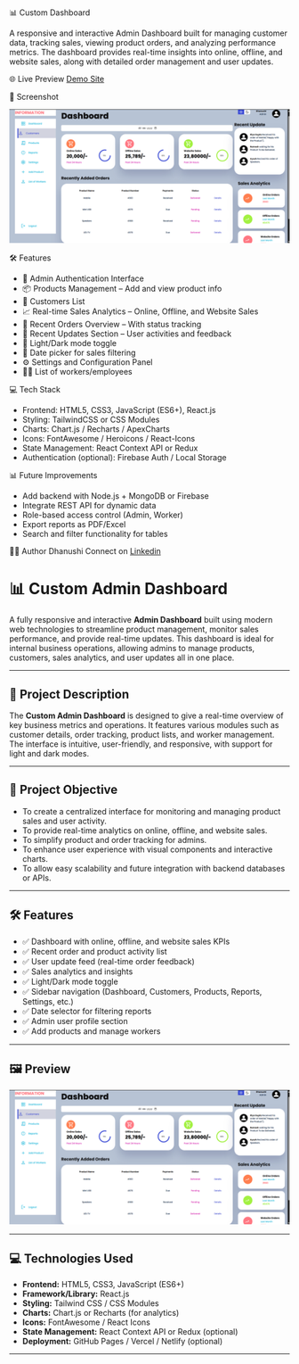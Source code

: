 📊 Custom Dashboard

A responsive and interactive Admin Dashboard built for managing customer data, tracking sales, viewing product orders, and analyzing performance metrics. The dashboard provides real-time insights into online, offline, and website sales, along with detailed order management and user updates.

🌐 Live Preview
[Demo Site](https://my-custom-dashboard.netlify.app/)

📸 Screenshot

![Dashboard Preview](./dashboard.png)

🛠️ Features

- 🔐 Admin Authentication Interface
- 📦 Products Management – Add and view product info
- 👥 Customers List
- 📈 Real-time Sales Analytics – Online, Offline, and Website Sales
- 🛒 Recent Orders Overview – With status tracking
- 🔄 Recent Updates Section – User activities and feedback
- 🌙 Light/Dark mode toggle
- 📅 Date picker for sales filtering
- ⚙️ Settings and Configuration Panel
- 🧑‍🔧 List of workers/employees

💻 Tech Stack

- Frontend: HTML5, CSS3, JavaScript (ES6+), React.js
- Styling: TailwindCSS or CSS Modules
- Charts: Chart.js / Recharts / ApexCharts
- Icons: FontAwesome / Heroicons / React-Icons
- State Management: React Context API or Redux
- Authentication (optional): Firebase Auth / Local Storage

📊 Future Improvements

- Add backend with Node.js + MongoDB or Firebase
- Integrate REST API for dynamic data
- Role-based access control (Admin, Worker)
- Export reports as PDF/Excel
- Search and filter functionality for tables

🧑‍💻 Author
Dhanushi
Connect on [Linkedin](https://www.linkedin.com/in/dhanushi-gupta-b3b397215/)




# 📊 Custom Admin Dashboard

A fully responsive and interactive **Admin Dashboard** built using modern web technologies to streamline product management, monitor sales performance, and provide real-time updates. This dashboard is ideal for internal business operations, allowing admins to manage products, customers, sales analytics, and user updates all in one place.

---

## 🚀 Project Description

The **Custom Admin Dashboard** is designed to give a real-time overview of key business metrics and operations. It features various modules such as customer details, order tracking, product lists, and worker management. The interface is intuitive, user-friendly, and responsive, with support for light and dark modes.

---

## 🎯 Project Objective

- To create a centralized interface for monitoring and managing product sales and user activity.
- To provide real-time analytics on online, offline, and website sales.
- To simplify product and order tracking for admins.
- To enhance user experience with visual components and interactive charts.
- To allow easy scalability and future integration with backend databases or APIs.

---

## 🛠️ Features

- ✅ Dashboard with online, offline, and website sales KPIs
- ✅ Recent order and product activity list
- ✅ User update feed (real-time order feedback)
- ✅ Sales analytics and insights
- ✅ Light/Dark mode toggle
- ✅ Sidebar navigation (Dashboard, Customers, Products, Reports, Settings, etc.)
- ✅ Date selector for filtering reports
- ✅ Admin user profile section
- ✅ Add products and manage workers

---

## 🖼️ Preview

![Dashboard Preview](./dashboard.png)

---

## 💻 Technologies Used

- **Frontend:** HTML5, CSS3, JavaScript (ES6+)
- **Framework/Library:** React.js
- **Styling:** Tailwind CSS / CSS Modules
- **Charts:** Chart.js or Recharts (for analytics)
- **Icons:** FontAwesome / React Icons
- **State Management:** React Context API or Redux (optional)
- **Deployment:** GitHub Pages / Vercel / Netlify (optional)

---



